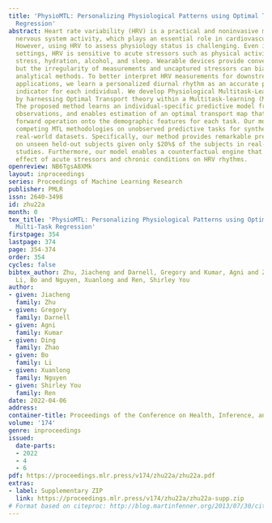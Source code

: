 ```yaml
---
title: 'PhysioMTL: Personalizing Physiological Patterns using Optimal Transport Multi-Task
  Regression'
abstract: Heart rate variability (HRV) is a practical and noninvasive measure of autonomic
  nervous system activity, which plays an essential role in cardiovascular health.
  However, using HRV to assess physiology status is challenging. Even in clinical
  settings, HRV is sensitive to acute stressors such as physical activity, mental
  stress, hydration, alcohol, and sleep. Wearable devices provide convenient HRV measurements,
  but the irregularity of measurements and uncaptured stressors can bias conventional
  analytical methods. To better interpret HRV measurements for downstream healthcare
  applications, we learn a personalized diurnal rhythm as an accurate physiological
  indicator for each individual. We develop Physiological Multitask-Learning (PhysioMTL)
  by harnessing Optimal Transport theory within a Multitask-learning (MTL) framework.
  The proposed method learns an individual-specific predictive model from heterogeneous
  observations, and enables estimation of an optimal transport map that yields a push
  forward operation onto the demographic features for each task. Our model outperforms
  competing MTL methodologies on unobserved predictive tasks for synthetic and two
  real-world datasets. Specifically, our method provides remarkable prediction results
  on unseen held-out subjects given only $20%$ of the subjects in real-world observational
  studies. Furthermore, our model enables a counterfactual engine that generates the
  effect of acute stressors and chronic conditions on HRV rhythms.
openreview: NB6TgsA8XMk
layout: inproceedings
series: Proceedings of Machine Learning Research
publisher: PMLR
issn: 2640-3498
id: zhu22a
month: 0
tex_title: 'PhysioMTL: Personalizing Physiological Patterns using Optimal Transport
  Multi-Task Regression'
firstpage: 354
lastpage: 374
page: 354-374
order: 354
cycles: false
bibtex_author: Zhu, Jiacheng and Darnell, Gregory and Kumar, Agni and Zhao, Ding and
  Li, Bo and Nguyen, Xuanlong and Ren, Shirley You
author:
- given: Jiacheng
  family: Zhu
- given: Gregory
  family: Darnell
- given: Agni
  family: Kumar
- given: Ding
  family: Zhao
- given: Bo
  family: Li
- given: Xuanlong
  family: Nguyen
- given: Shirley You
  family: Ren
date: 2022-04-06
address:
container-title: Proceedings of the Conference on Health, Inference, and Learning
volume: '174'
genre: inproceedings
issued:
  date-parts:
  - 2022
  - 4
  - 6
pdf: https://proceedings.mlr.press/v174/zhu22a/zhu22a.pdf
extras:
- label: Supplementary ZIP
  link: https://proceedings.mlr.press/v174/zhu22a/zhu22a-supp.zip
# Format based on citeproc: http://blog.martinfenner.org/2013/07/30/citeproc-yaml-for-bibliographies/
---
```

